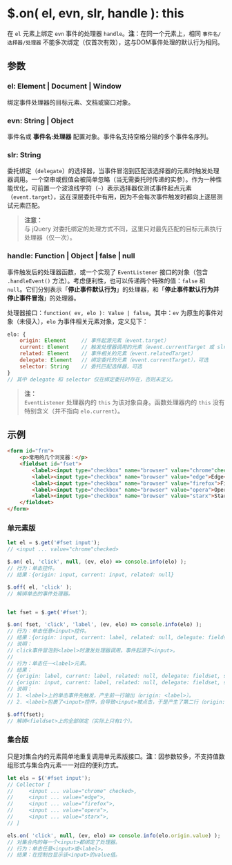 # $.on( el, evn, slr, handle ): this

在 `el` 元素上绑定 `evn` 事件的处理器 `handle`。**注**：在同一个元素上，相同 `事件名/选择器/处理器` 不能多次绑定（仅首次有效），这与DOM事件处理的默认行为相同。


## 参数

### el: Element | Document | Window

绑定事件处理器的目标元素、文档或窗口对象。


### evn: String | Object

事件名或 **事件名:处理器** 配置对象。事件名支持空格分隔的多个事件名序列。


### slr: String

委托绑定（`delegate`）的选择器，当事件冒泡到匹配该选择器的元素时触发处理器调用。一个空串或假值会被简单忽略（当无需委托时传递的实参）。作为一种性能优化，可前置一个波浪线字符（`~`）表示选择器仅测试事件起点元素（`event.target`），这在深层委托中有用，因为不会每次事件触发时都向上逐层测试元素匹配。

> **注意：**<br>
> 与 jQuery 对委托绑定的处理方式不同，这里只对最先匹配的目标元素执行处理器（仅一次）。


### handle: Function | Object | false | null

事件触发后的处理器函数，或一个实现了 `EventListener` 接口的对象（包含 `.handleEvent()` 方法）。考虑便利性，也可以传递两个特殊的值：`false` 和 `null`。它们分别表示「**停止事件默认行为**」的处理器，和「**停止事件默认行为并停止事件冒泡**」的处理器。

处理器接口：`function( ev, elo ): Value | false`。其中：`ev` 为原生的事件对象（未侵入），`elo` 为事件相关元素对象，定义见下：

```js
elo: {
    origin: Element     // 事件起源元素（event.target）
    current: Element    // 触发处理器调用的元素（event.currentTarget 或 slr 匹配的元素）
    related: Element    // 事件相关的元素（event.relatedTarget）
    delegate: Element   // 绑定委托的元素（event.currentTarget），可选
    selector: String    // 委托匹配选择器，可选
}
// 其中 delegate 和 selector 仅在绑定委托时存在，否则未定义。
```

> **注：**<br>
> `EventListener` 处理器内的 `this` 为该对象自身。函数处理器内的 `this` 没有特别含义（并不指向 `elo.current`）。


## 示例

```html
<form id="frm">
    <p>常用的几个浏览器：</p>
    <fieldset id="fset">
        <label><input type="checkbox" name="browser" value="chrome"checked>Chrome</label>
        <label><input type="checkbox" name="browser" value="edge">Edge</label>
        <label><input type="checkbox" name="browser" value="firefox">Firefox</label>
        <label><input type="checkbox" name="browser" value="opera">Opera</label>
        <label><input type="checkbox" name="browser" value="starx">Starx</label>
    </fieldset>
</form>
```


### 单元素版

```js
let el = $.get('#fset input');
// <input ... value="chrome"checked>

$.on( el, 'click', null, (ev, elo) => console.info(elo) );
// 行为：单击控件。
// 结果：{origin: input, current: input, related: null}

$.off( el, 'click' );
// 解绑单击的事件处理器。


let fset = $.get('#fset');

$.on( fset, 'click', 'label', (ev, elo) => console.info(elo) );
// 行为：单击任意<input>控件。
// 结果：{origin: input, current: label, related: null, delegate: fieldset, selector: "label"}
// 说明：
// click事件冒泡到<label>时激发处理器调用。事件起源于<input>。
//
// 行为：单击任一<label>元素。
// 结果：
// {origin: label, current: label, related: null, delegate: fieldset, selector: "label"}
// {origin: input, current: label, related: null, delegate: fieldset, selector: "label"}
// 说明：
// 1. <label>上的单击事件先触发，产生前一行输出（origin: <label>）。
// 2. <label>包裹了<input>控件，会导致<input>被点击，于是产生了第二行（origin: <input>）。

$.off(fset);
// 解绑<fieldset>上的全部绑定（实际上只有1个）。
```


### 集合版

只是对集合内的元素简单地重复调用单元素版接口。**注**：因参数较多，不支持值数组形式与集合内元素一一对应的便利方式。

```js
let els = $('#fset input');
// Collector [
//     <input ... value="chrome" checked>,
//     <input ... value="edge">,
//     <input ... value="firefox">,
//     <input ... value="opera">,
//     <input ... value="starx">,
// ]

els.on( 'click', null, (ev, elo) => console.info(elo.origin.value) );
// 对集合内的每一个<input>都绑定了处理器。
// 行为：单击任意<input>或<label>。
// 结果：在控制台显示该<input>的value值。
```
